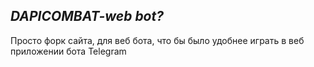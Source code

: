 ***DAPICOMBAT-web bot?***
-
Просто форк сайта, для веб бота, что бы было удобнее играть в веб приложении бота Telegram
